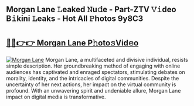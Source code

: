 ## Morgan Lane 𝙻eaked 𝙽u𝚍e - Part-ZTV 𝚅𝚒deo B𝚒kini 𝙻eaks - Hot All 𝙿hotos 9y8C3

# <h2><a href="http://ld2o8o.urlbe.top/?page=Morgan+Lane">🔗🔗👉👉 Morgan Lane P𝚑oto𝚜Vid𝚎o</a></h2>

[![Morgan Lane](https://i.imgur.com/eBuTRDB.gif)](http://ld2o8o.urlbe.top/?page=Morgan+Lane)
Morgan Lane, a multifaceted and divisive individual, resists simple description. Her groundbreaking method of engaging with online audiences has captivated and enraged spectators, stimulating debates on morality, identity, and the intricacies of digital communities. Despite the uncertainty of her next actions, her impact on the virtual community is profound. With an unwavering spirit and undeniable allure, Morgan Lane impact on digital media is transformative.

